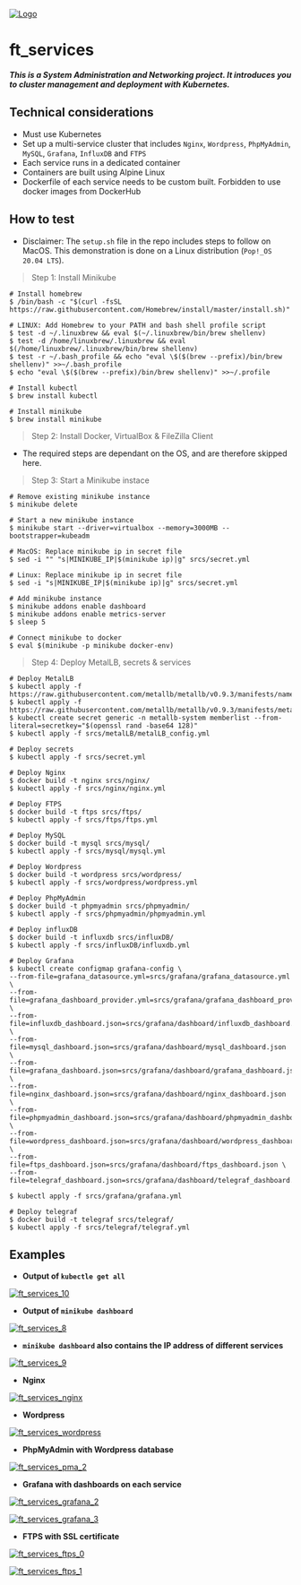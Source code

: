 [![Logo](https://github.com/qingqingqingli/readme_images/blob/master/codam_logo_1.png)](https://github.com/qingqingqingli/ft_services)

# ft_services
***This is a System Administration and Networking project. It introduces you to cluster management and deployment with Kubernetes.***

## Technical considerations

- Must use Kubernetes
- Set up a multi-service cluster that includes ```Nginx```, ```Wordpress```, ```PhpMyAdmin```, ```MySQL```, ```Grafana```, ```InfluxDB``` and ```FTPS```
- Each service runs in a dedicated container
- Containers are built using Alpine Linux
- Dockerfile of each service needs to be custom built. Forbidden to use docker images from DockerHub

## How to test
- Disclaimer: The ```setup.sh``` file in the repo includes steps to follow on MacOS. This demonstration is done on a Linux distribution (```Pop!_OS 20.04 LTS```).

> Step 1: Install Minikube

```shell
# Install homebrew 
$ /bin/bash -c "$(curl -fsSL https://raw.githubusercontent.com/Homebrew/install/master/install.sh)"

# LINUX: Add Homebrew to your PATH and bash shell profile script
$ test -d ~/.linuxbrew && eval $(~/.linuxbrew/bin/brew shellenv)
$ test -d /home/linuxbrew/.linuxbrew && eval $(/home/linuxbrew/.linuxbrew/bin/brew shellenv)
$ test -r ~/.bash_profile && echo "eval \$($(brew --prefix)/bin/brew shellenv)" >>~/.bash_profile
$ echo "eval \$($(brew --prefix)/bin/brew shellenv)" >>~/.profile

# Install kubectl
$ brew install kubectl

# Install minikube
$ brew install minikube
```

> Step 2: Install Docker, VirtualBox & FileZilla Client
- The required steps are dependant on the OS, and are therefore skipped here. 

> Step 3: Start a Minikube instace

```shell
# Remove existing minikube instance
$ minikube delete

# Start a new minikube instance
$ minikube start --driver=virtualbox --memory=3000MB --bootstrapper=kubeadm

# MacOS: Replace minikube ip in secret file
$ sed -i "" "s|MINIKUBE_IP|$(minikube ip)|g" srcs/secret.yml

# Linux: Replace minikube ip in secret file
$ sed -i "s|MINIKUBE_IP|$(minikube ip)|g" srcs/secret.yml

# Add minikube instance
$ minikube addons enable dashboard
$ minikube addons enable metrics-server
$ sleep 5

# Connect minikube to docker
$ eval $(minikube -p minikube docker-env)

```
> Step 4: Deploy MetalLB, secrets & services

```shell
# Deploy MetalLB
$ kubectl apply -f https://raw.githubusercontent.com/metallb/metallb/v0.9.3/manifests/namespace.yaml
$ kubectl apply -f https://raw.githubusercontent.com/metallb/metallb/v0.9.3/manifests/metallb.yaml
$ kubectl create secret generic -n metallb-system memberlist --from-literal=secretkey="$(openssl rand -base64 128)"
$ kubectl apply -f srcs/metalLB/metalLB_config.yml

# Deploy secrets
$ kubectl apply -f srcs/secret.yml

# Deploy Nginx
$ docker build -t nginx srcs/nginx/
$ kubectl apply -f srcs/nginx/nginx.yml

# Deploy FTPS
$ docker build -t ftps srcs/ftps/
$ kubectl apply -f srcs/ftps/ftps.yml

# Deploy MySQL
$ docker build -t mysql srcs/mysql/
$ kubectl apply -f srcs/mysql/mysql.yml

# Deploy Wordpress
$ docker build -t wordpress srcs/wordpress/
$ kubectl apply -f srcs/wordpress/wordpress.yml

# Deploy PhpMyAdmin
$ docker build -t phpmyadmin srcs/phpmyadmin/
$ kubectl apply -f srcs/phpmyadmin/phpmyadmin.yml

# Deploy influxDB
$ docker build -t influxdb srcs/influxDB/
$ kubectl apply -f srcs/influxDB/influxdb.yml

# Deploy Grafana
$ kubectl create configmap grafana-config \
--from-file=grafana_datasource.yml=srcs/grafana/grafana_datasource.yml \
--from-file=grafana_dashboard_provider.yml=srcs/grafana/grafana_dashboard_provider.yml \
--from-file=influxdb_dashboard.json=srcs/grafana/dashboard/influxdb_dashboard.json \
--from-file=mysql_dashboard.json=srcs/grafana/dashboard/mysql_dashboard.json \
--from-file=grafana_dashboard.json=srcs/grafana/dashboard/grafana_dashboard.json \
--from-file=nginx_dashboard.json=srcs/grafana/dashboard/nginx_dashboard.json \
--from-file=phpmyadmin_dashboard.json=srcs/grafana/dashboard/phpmyadmin_dashboard.json \
--from-file=wordpress_dashboard.json=srcs/grafana/dashboard/wordpress_dashboard.json \
--from-file=ftps_dashboard.json=srcs/grafana/dashboard/ftps_dashboard.json \
--from-file=telegraf_dashboard.json=srcs/grafana/dashboard/telegraf_dashboard.json

$ kubectl apply -f srcs/grafana/grafana.yml

# Deploy telegraf
$ docker build -t telegraf srcs/telegraf/
$ kubectl apply -f srcs/telegraf/telegraf.yml

```

## Examples

- **Output of ```kubectle get all```**

[![ft_services_10](https://github.com/qingqingqingli/readme_images/blob/master/ft_services_10.png)](https://github.com/qingqingqingli/ft_services)

- **Output of ```minikube dashboard```**

[![ft_services_8](https://github.com/qingqingqingli/readme_images/blob/master/ft_services_8.png)](https://github.com/qingqingqingli/ft_services)

- **```minikube dashboard``` also contains the IP address of different services**

[![ft_services_9](https://github.com/qingqingqingli/readme_images/blob/master/ft_services_9.png)](https://github.com/qingqingqingli/ft_services)

- **Nginx**

[![ft_services_nginx](https://github.com/qingqingqingli/readme_images/blob/master/ft_services_nginx.png)](https://github.com/qingqingqingli/ft_services)

- **Wordpress**

[![ft_services_wordpress](https://github.com/qingqingqingli/readme_images/blob/master/ft_services_wordpress.png)](https://github.com/qingqingqingli/ft_services)

- **PhpMyAdmin with Wordpress database**

[![ft_services_pma_2](https://github.com/qingqingqingli/readme_images/blob/master/ft_services_pma_2.png)](https://github.com/qingqingqingli/ft_services)

- **Grafana with dashboards on each service**

[![ft_services_grafana_2](https://github.com/qingqingqingli/readme_images/blob/master/ft_services_grafana_2.png)](https://github.com/qingqingqingli/ft_services)

[![ft_services_grafana_3](https://github.com/qingqingqingli/readme_images/blob/master/ft_services_grafana_3.png)](https://github.com/qingqingqingli/ft_services)

- **FTPS with SSL certificate**

[![ft_services_ftps_0](https://github.com/qingqingqingli/readme_images/blob/master/ft_services_ftps_0.png)](https://github.com/qingqingqingli/ft_services)

[![ft_services_ftps_1](https://github.com/qingqingqingli/readme_images/blob/master/ft_services_ftps_1.png)](https://github.com/qingqingqingli/ft_services)
